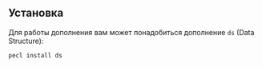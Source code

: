 ## Установка
Для работы дополнения вам может понадобиться дополнение `ds` (Data Structure):
```bash
pecl install ds
```